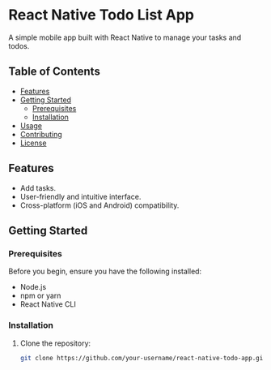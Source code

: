 # React Native Todo List App

A simple mobile app built with React Native to manage your tasks and todos.

## Table of Contents

- [Features](#features)
- [Getting Started](#getting-started)
  - [Prerequisites](#prerequisites)
  - [Installation](#installation)
- [Usage](#usage)
- [Contributing](#contributing)
- [License](#license)

## Features

- Add tasks.
- User-friendly and intuitive interface.
- Cross-platform (iOS and Android) compatibility.

## Getting Started

### Prerequisites

Before you begin, ensure you have the following installed:

- Node.js
- npm or yarn
- React Native CLI

### Installation

1. Clone the repository:

   ```bash
   git clone https://github.com/your-username/react-native-todo-app.git
